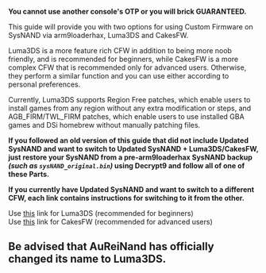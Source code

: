 **You cannot use another console's OTP or you will brick GUARANTEED.**

This guide will provide you with two options for using Custom Firmware on SysNAND via arm9loaderhax, Luma3DS and CakesFW.

Luma3DS is a more feature rich CFW in addition to being more noob friendly, and is recommended for beginners, while CakesFW is a more complex CFW that is recommended only for advanced users. Otherwise, they perform a similar function and you can use either according to personal preferences.

Currently, Luma3DS supports Region Free patches, which enable users to install games from any region without any extra modification or steps, and AGB_FIRM/TWL_FIRM patches, which enable users to use installed GBA games and DSi homebrew without manually patching files.

**If you followed an old version of this guide that did not include Updated SysNAND and want to switch to Updated SysNAND + Luma3DS/CakesFW, just restore your SysNAND from a pre-arm9loaderhax SysNAND backup *(such as `sysNAND_original.bin`)* using Decrypt9 and follow all of one of these Parts.**

**If you currently have Updated SysNAND and want to switch to a different CFW, each link contains instructions for switching to it from the other.**

Use [this](https://github.com/Plailect/Guide/wiki/Part-5-(arm9loaderhax-&-Luma3DS)) link for Luma3DS (recommended for beginners)    
Use [this](https://github.com/Plailect/Guide/wiki/Part-5-(arm9loaderhax-&-Cakes)) link for CakesFW (recommended for advanced users)

## Be advised that AuReiNand has officially changed its name to Luma3DS.
